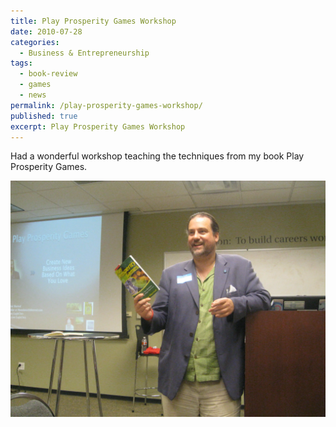 ```yaml
---
title: Play Prosperity Games Workshop
date: 2010-07-28
categories:
  - Business & Entrepreneurship
tags:
  - book-review
  - games
  - news
permalink: /play-prosperity-games-workshop/
published: true
excerpt: Play Prosperity Games Workshop
---
```

Had a wonderful workshop teaching the techniques from my book Play Prosperity Games.

![Play Prosperity Games Workshop](/assets/images/books/play-prosperity-games-workshop-2010-07-28.webp)